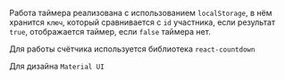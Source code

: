 Работа таймера реализована с использованием `localStoragе`,
в нём хранится `ключ`, который сравнивается с `id` участника,
если результат `true`, отображается таймер, если `false` таймера нет.

Для работы счётчика используется библиотека `react-countdown`

Для дизайна `Material UI`
